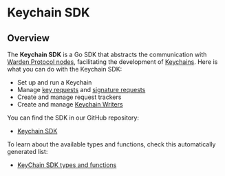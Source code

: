 ﻿---
sidebar_position: 4
---

# Keychain SDK

## Overview

The **Keychain SDK** is a Go SDK that abstracts the communication with [Warden Protocol nodes](/learn/glossary#warden-protocol-node), facilitating the development of [Keychains](/learn/glossary#keychain). Here is what you can do with the Keychain SDK:

- Set up and run a Keychain
- Manage [key requests](/learn/request-flow#key-request-flow) and [signature requests](/learn/request-flow#signature-request-flow)
- Create and manage request trackers
- Create and manage [Keychain Writers](/learn/glossary#keychain-writer)

You can find the SDK in our GitHub repository:

- [Keychain SDK](https://github.com/warden-protocol/wardenprotocol/tree/main/keychain-sdk)

To learn about the available types and functions, check this automatically generated list:

- [KeyChain SDK types and functions](https://pkg.go.dev/github.com/warden-protocol/wardenprotocol/keychain-sdk)
